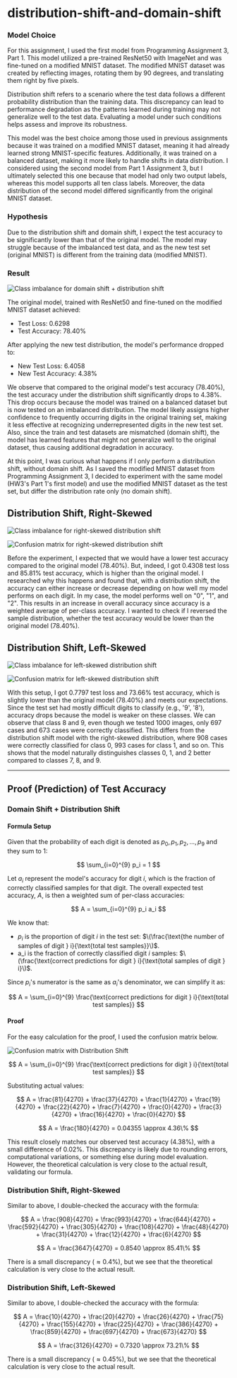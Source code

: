 # distribution-shift-and-domain-shift

### Model Choice

For this assignment, I used the first model from Programming Assignment 3, Part 1. This model utilized a pre-trained ResNet50 with ImageNet and was fine-tuned on a modified MNIST dataset. The modified MNIST dataset was created by reflecting images, rotating them by 90 degrees, and translating them right by five pixels.

Distribution shift refers to a scenario where the test data follows a different probability distribution than the training data. This discrepancy can lead to performance degradation as the patterns learned during training may not generalize well to the test data. Evaluating a model under such conditions helps assess and improve its robustness.

This model was the best choice among those used in previous assignments because it was trained on a modified MNIST dataset, meaning it had already learned strong MNIST-specific features. Additionally, it was trained on a balanced dataset, making it more likely to handle shifts in data distribution. I considered using the second model from Part 1 Assignment 3, but I ultimately selected this one because that model had only two output labels, whereas this model supports all ten class labels. Moreover, the data distribution of the second model differed significantly from the original MNIST dataset.

### Hypothesis

Due to the distribution shift and domain shift, I expect the test accuracy to be significantly lower than that of the original model. The model may struggle because of the imbalanced test data, and as the new test set (original MNIST) is different from the training data (modified MNIST). 

### Result

![Class imbalance for domain shift + distribution shift](Q5_test_dist.png)

The original model, trained with ResNet50 and fine-tuned on the modified MNIST dataset achieved:
- Test Loss: 0.6298
- Test Accuracy: 78.40%

After applying the new test distribution, the model's performance dropped to:
- New Test Loss: 6.4058
- New Test Accuracy: 4.38%

We observe that compared to the original model's test accuracy (78.40%), the test accuracy under the distribution shift significantly drops to 4.38%. This drop occurs because the model was trained on a balanced dataset but is now tested on an imbalanced distribution. The model likely assigns higher confidence to frequently occurring digits in the original training set, making it less effective at recognizing underrepresented digits in the new test set. Also, since the train and test datasets are mismatched (domain shift), the model has learned features that might not generalize well to the original dataset, thus causing additional degradation in accuracy. 

At this point, I was curious what happens if I only perform a distribution shift, without domain shift. As I saved the modified MNIST dataset from Programming Assignment 3, I decided to experiment with the same model (HW3's Part 1's first model) and use the modified MNIST dataset as the test set, but differ the distribution rate only (no domain shift).

## Distribution Shift, Right-Skewed

![Class imbalance for right-skewed distribution shift](Q5_rightskewed.png)

![Confusion matrix for right-skewed distribution shift](Q5_rightskewed_cm.png)

Before the experiment, I expected that we would have a lower test accuracy compared to the original model (78.40%). But, indeed, I got 0.4308 test loss and 85.81% test accuracy, which is higher than the original model. I researched why this happens and found that, with a distribution shift, the accuracy can either increase or decrease depending on how well my model performs on each digit. In my case, the model performs well on "0", "1", and "2". This results in an increase in overall accuracy since accuracy is a weighted average of per-class accuracy. I wanted to check if I reversed the sample distribution, whether the test accuracy would be lower than the original model (78.40%).

## Distribution Shift, Left-Skewed

![Class imbalance for left-skewed distribution shift](Q5_leftskewed.png)

![Confusion matrix for left-skewed distribution shift](Q5_leftskewed_cm.png)

With this setup, I got 0.7797 test loss and 73.66% test accuracy, which is slightly lower than the original model (78.40%) and meets our expectations. Since the test set had mostly difficult digits to classify (e.g., '9', '8'), accuracy drops because the model is weaker on these classes. We can observe that class 8 and 9, even though we tested 1000 images, only 697 cases and 673 cases were correctly classified. This differs from the distribution shift model with the right-skewed distribution, where 908 cases were correctly classified for class 0, 993 cases for class 1, and so on. This shows that the model naturally distinguishes classes 0, 1, and 2 better compared to classes 7, 8, and 9.

---

## Proof (Prediction) of Test Accuracy

### Domain Shift + Distribution Shift

#### Formula Setup

Given that the probability of each digit is denoted as $p_0, p_1, p_2, \dots, p_9$ and they sum to 1:

$$ \sum_{i=0}^{9} p_i = 1 $$

Let $a_i$ represent the model's accuracy for digit $i$, which is the fraction of correctly classified samples for that digit. The overall expected test accuracy, $A$, is then a weighted sum of per-class accuracies:

$$
A = \sum_{i=0}^{9} p_i a_i
$$

We know that:
- $p_i$ is the proportion of digit $i$ in the test set: $\(\frac{\text{the number of samples of digit } i}{\text{total test samples}}\)$.
- a_i is the fraction of correctly classified digit $i$ samples: $\(\frac{\text{correct predictions for digit } i}{\text{total samples of digit } i}\)$.

Since $p_i$'s numerator is the same as $a_i$'s denominator, we can simplify it as:

$$
A = \sum_{i=0}^{9} \frac{\text{correct predictions for digit } i}{\text{total test samples}}
$$

#### Proof

For the easy calculation for the proof, I used the confusion matrix below.

![Confusion matrix with Distribution Shift](Q5_cm.png)

$$
A = \sum_{i=0}^{9} \frac{\text{correct predictions for digit } i}{\text{total test samples}}
$$

Substituting actual values:

$$
A = \frac{81}{4270} + \frac{37}{4270} + \frac{1}{4270} + \frac{19}{4270} + \frac{22}{4270} + \frac{7}{4270} + \frac{0}{4270} + \frac{3}{4270} + \frac{16}{4270} + \frac{0}{4270}
$$

$$
A = \frac{180}{4270} = 0.04355 \approx 4.36\%
$$

This result closely matches our observed test accuracy (4.38%), with a small difference of 0.02%. This discrepancy is likely due to rounding errors, computational variations, or something else during model evaluation. However, the theoretical calculation is very close to the actual result, validating our formula.

### Distribution Shift, Right-Skewed

Similar to above, I double-checked the accuracy with the formula:

$$
A = \frac{908}{4270} + \frac{993}{4270} + \frac{644}{4270} + \frac{592}{4270} + \frac{305}{4270} + \frac{108}{4270} + \frac{48}{4270} + \frac{31}{4270} + \frac{12}{4270} + \frac{6}{4270}
$$

$$
A = \frac{3647}{4270} = 0.8540 \approx 85.41\%
$$

There is a small discrepancy ($\approx 0.4\%$), but we see that the theoretical calculation is very close to the actual result.

### Distribution Shift, Left-Skewed

Similar to above, I double-checked the accuracy with the formula:

$$
A = \frac{10}{4270} + \frac{20}{4270} + \frac{26}{4270} + \frac{75}{4270} + \frac{155}{4270} + \frac{225}{4270} + \frac{386}{4270} + \frac{859}{4270} + \frac{697}{4270} + \frac{673}{4270}
$$

$$
A = \frac{3126}{4270} = 0.7320 \approx 73.21\%
$$

There is a small discrepancy ($\approx 0.45\%$), but we see that the theoretical calculation is very close to the actual result.
